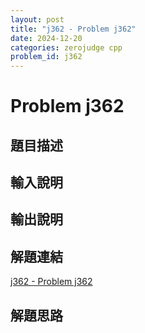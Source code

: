 ```yaml
---
layout: post
title: "j362 - Problem j362"
date: 2024-12-20
categories: zerojudge cpp
problem_id: j362
---
```


# Problem j362

## 題目描述



## 輸入說明



## 輸出說明



## 解題連結

[j362 - Problem j362](https://zerojudge.tw/ShowProblem?problemid=j362)

## 解題思路


